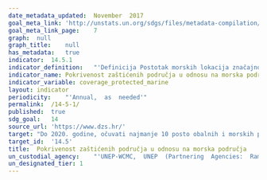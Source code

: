 ```yaml
---	
date_metadata_updated:	November  2017
goal_meta_link:	'http://unstats.un.org/sdgs/files/metadata-compilation/Metadata-Goal-14.pdf'
goal_meta_link_page:	7
graph:	null
graph_title:	null
has_metadata:	true
indicator:	14.5.1
indicator_definition:	"'Definicija Postotak morskih lokacija značajno doprinosi globalnom postojanju biološke raznolikosti koji su u cijelosti obuhvaćeni određenim zaštićenim područjima. To je tematska raspodjela višenamjenskog pokazatelja za zaštićeno područje obuhvata važnih mjesta. Koncepti Zaštićena područja, kako ih definira Međunarodna unija za očuvanje prirode (IUCN), jasno su definirani geografski prostori, priznati, posvećeni i upravljani pravnim ili drugim djelotvornim sredstvima kako bi se postiglo dugoročno očuvanje prirode s pridruženim ekosustavnim uslugama i kulturnih vrijednosti. Važno je naglasiti da se unutar ove definicije prepoznaju razni specifični ciljevi upravljanja, a obuhvaćaju očuvanje, restauraciju i održivu upotrebu: \ tKategorija Ia: Strogi rezervat prirode \ tKategorija Ib: Područje divljine \ tKategorija II: Nacionalni park \ tKategorija III: spomenik prirode\ tKategorija V: Zaštićeni krajobraz / morski krajolik \ tKategorija VI: Zaštićeno područje s održivom upotrebom prirodnih resursa Status \ označen \ ""pripada zaštićenom području kada odgovarajuće tijelo, prema nacionalnom zakonodavstvu ili uobičajena praksa (npr. izvršna uredba ili slično), službeno potvrđuje dokument o imenovanju. Oznaka se mora učiniti u svrhu očuvanja biološke raznolikosti, a ne de facto zaštite koja proizlazi iz neke druge aktivnosti (npr. vojne Web mjesta koja pridonose značenju globalnoj perzistentnosti biološke raznolikosti identificiraju se na temelju globalno standardnih kriterija primijenjenih na nacionalnoj razini. Do sada su primijenjene dvije varijante ovih standardnih kriterija. Prvi je za identifikaciju važnih područja ptica i biološke raznolikosti (IBA), tj. Mjesta koja značajno pridonose globalnom postojanju biološke raznolikosti, identificirajući podatke o pticama od kojih je ukupno identificirano više od 12.000 mjesta od svih svjetova zemlje. Drugi je za identifikaciju mjesta Saveza za Zero Extinction (AZE), tj. Mjesta koja drže učinkovito cjelokupnu populaciju najmanje jedne vrste koja je ocijenjena kao kritično ugrožena ili ugrožena na IUCN-ovom crvenom popisu ugroženih vrsta. Ukupno je pronađeno 587 AZE mjesta za 920 vrsta sisavaca, ptica, vodozemaca, gmazova, četinjača i koralja za gradnju grebena. Globalni standard za identifikaciju ključnih područja biološke raznolikosti (KBA) koji ujedinjuju te pristupe zajedno s drugim mehanizmima za prepoznavanje važnih mjesta za druge vrste i ekosustave je u završnoj fazi razvoja i očekuje se da će biti uspostavljeni do kraja 2015. godine. mjesta definirana su kao one identificirane za morske vrste ili ekosustave, kao što je dokumentirano u shemi klasifikacije staništa IUCN Red list "".'"
indicator_name:	Pokrivenost zaštićenih područja u odnosu na morska područja
indicator_variable:	coverage_protected_marine
layout:	indicator
periodicity:	"'Annual,  as  needed'"
permalink:	/14-5-1/
published:	true
sdg_goal:	14
source_url:	'https://www.dzs.hr/'
target:	"Do 2020. godine, očuvati najmanje 10 posto obalnih i morskih područja, u skladu s nacionalnim i međunarodnim pravom i na temelju najboljih raspoloživih znanstvenih informacija."
target_id:	'14.5'
title:	Pokrivenost zaštićenih područja u odnosu na morska područja
un_custodial_agency:	"'UNEP-WCMC,  UNEP  (Partnering  Agencies:  Ramsar)'"
un_designated_tier:	1
---	
```

